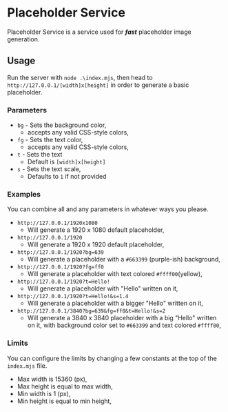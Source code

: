 # Placeholder Service

Placeholder Service is a service used for ***fast*** placeholder image generation.

## Usage

Run the server with ``node .\index.mjs``, then head to ``http://127.0.0.1/[width]x[height]`` in order to generate a basic placeholder.
  
### Parameters

- ``bg`` - Sets the background color, 
    - accepts any valid CSS-style colors,
- ``fg`` - Sets the text color,
    - accepts any valid CSS-style colors,
- ``t`` - Sets the text
    - Default is `[width]x[height]`
- ``s`` - Sets the text scale,
    - Defaults to `1` if not provided

### Examples
You can combine all and any parameters in whatever ways you please.
- ``http://127.0.0.1/1920x1080``  
    - Will generate a 1920 x 1080 default placeholder,
- ``http://127.0.0.1/1920``
    - Will generate a 1920 x 1920 default placeholder,
- ``http://127.0.0.1/1920?bg=639``
    - Will generate a placeholder with a `#663399` (purple-ish) background,
- ``http://127.0.0.1/1920?fg=ff0``
    - Will generate a placeholder with text colored `#ffff00`(yellow),
- ``http://127.0.0.1/1920?t=Hello!``
    - Will generate a placeholder with "Hello" written on it,
- ``http://127.0.0.1/1920?t=Hello!&s=1.4``
    - Will generate a placeholder with a bigger "Hello" written on it,
- ``http://127.0.0.1/3840?bg=639&fg=ff0&t=Hello!&s=2``
    - Will generate a 3840 x 3840 placeholder with a big "Hello" written on it, with background color set to ``#663399`` and text colored ``#ffff00``,

### Limits
You can configure the limits by changing a few constants at the top of the ``index.mjs`` file.
- Max width is 15360 (px),
- Max height is equal to max width,
- Min width is 1 (px),
- Min height is equal to min height,